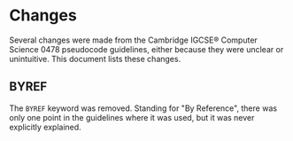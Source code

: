 # Changes

Several changes were made from the Cambridge IGCSE® Computer Science 0478 pseudocode guidelines, either because they were unclear or unintuitive. This document lists these changes.

## BYREF

The `BYREF` keyword was removed. Standing for "By Reference", there was only one point in the guidelines where it was used, but it was never explicitly explained.
